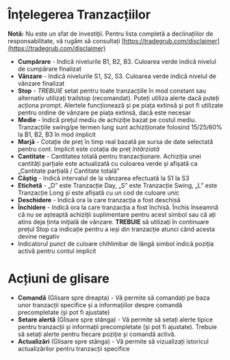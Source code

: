 # **Înțelegerea Tranzacțiilor**

**Notă:** Nu este un sfat de investiții. Pentru lista completă a declinațiilor de responsabilitate, vă rugăm să consultați [https://tradegrub.com/disclaimer](https://tradegrub.com/disclaimer)

- **Cumpărare** - Indică nivelurile B1, B2, B3. Culoarea verde indică nivelul de cumpărare finalizat
- **Vânzare** - Indică nivelurile S1, S2, S3. Culoarea verde indică nivelul de vânzare finalizat
- **Stop** - *TREBUIE* setat pentru toate tranzacțiile în mod constant sau alternativ utilizați trailstop (recomandat). Puteți utiliza alerte dacă puteți acționa prompt. Alertele funcționează și pe piața extinsă și pot fi utilizate pentru ordine de vânzare pe piața extinsă, dacă este necesar
- **Medie** - Indică prețul mediu de achiziție bazat pe costul mediu. Tranzacțiile swing/pe termen lung sunt achiziționate folosind 15/25/60% la B1, B2, B3 în mod implicit
- **Marjă** - Cotație de preț în timp real bazată pe sursa de date selectată pentru cont. Implicit este cotația de preț *întârziată*
- **Cantitate** - Cantitatea totală pentru tranzacționare. Achiziția unei cantități parțiale este actualizată cu culoarea verde și afișată ca „Cantitate parțială / Cantitate totală”
- **Câștig** - Indică intervalul de la vânzarea efectuată la S1 la S3
- **Etichetă** - „D” este Tranzacție Day, „S” este Tranzacție Swing, „L” este Tranzacție Long și este afișată cu un cod de culoare unic
- **Deschidere** - Indică ora la care tranzacția a fost deschisă
- **Închidere** - Indică ora la care tranzacția a fost închisă. Închis înseamnă că nu se așteaptă achiziții suplimentare pentru acest simbol sau că ați atins deja ținta inițială de vânzare. **TREBUIE** să utilizați în continuare prețul Stop ca indicație pentru a ieși din tranzacție atunci când acesta devine negativ
- Indicatorul punct de culoare chihlimbar de lângă simbol indică poziția activă pentru contul implicit

# Acțiuni de glisare
- **Comandă** (Glisare spre dreapta) - Vă permite să comandați pe baza unor tranzacții specifice și a informațiilor despre comandă precompletate (și pot fi ajustate)
- **Setare alertă** (Glisare spre stânga) - Vă permite să setați alerte tipice pentru tranzacții și informații precompletate (și pot fi ajustate). Trebuie să setați alerte pentru fiecare poziție și comandă activă.
- **Actualizări** (Glisare spre stânga) - Vă permite să vizualizați istoricul actualizărilor pentru tranzacții specifice

